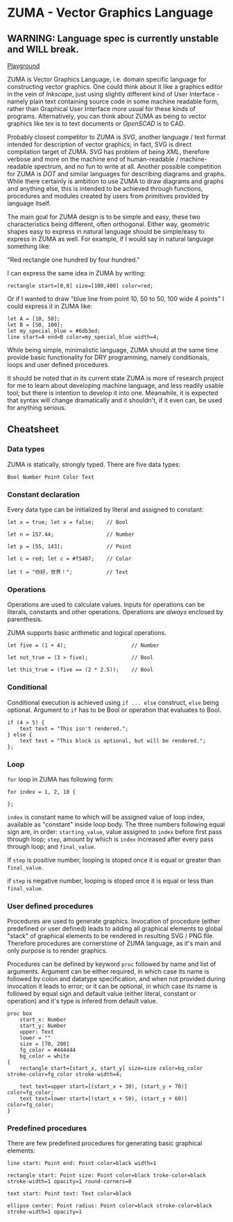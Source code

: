 ZUMA - Vector Graphics Language
===============================

## WARNING: Language spec is currently unstable and WILL break.

[Playground](https://zuma-playground.netlify.app/)

ZUMA is Vector Graphics Language, i.e. domain specific language for constructing vector graphics. One could think about it like a graphics editor in the vein of *Inkscape*, just using slightly different kind of User Interface - namely plain text containing source code in some machine readable form, rather than Graphical User Interface more usual for these kinds of programs. Alternatively, you can think about ZUMA as being to vector graphics like *tex* is to text documents or *OpenSCAD* is to CAD.

Probably closest competitor to ZUMA is *SVG*, another language / text format intended for description of vector graphics; in fact, SVG is direct compilation target of ZUMA. *SVG* has problem of being *XML*, therefore verbose and more on the machine end of human-readable / machine-readable spectrum, and no fun to write at all. Another possible competition for ZUMA is *DOT* and similar languages for describing diagrams and graphs. While there certainly is ambition to use ZUMA to draw diagrams and graphs and anything else, this is intended to be achieved through functions, procedures and modules created by users from primitives  provided by language itself.

The main goal for ZUMA design is to be simple and easy, these two characteristics being different, often orthogonal. Either way, geometric shapes easy to express in natural language should be  simple/easy to express in ZUMA as well. For example, if I would say in natural language something like:

"Red rectangle one hundred by four hundred."

I can express the same idea in ZUMA by writing:

    rectangle start=[0,0] size=[100,400] color=red;
    
Or if I wanted to draw "blue line from point 10, 50 to 50, 100 wide 4 points" I could express it in ZUMA like:

    let A = [10, 50];
    let B = [50, 100];
    let my_special_blue = #6db3ed;
    line start=A end=B color=my_special_blue width=4;

While being simple, minimalistic language, ZUMA should at the same time provide basic functionality for DRY programming, namely conditionals, loops and user defined procedures.

It should be noted that in its current state ZUMA is more of research project for me to learn about developing machine language, and less readily usable tool; but there is intention to develop it into one. Meanwhile, it is expected that syntax will change dramatically and it shouldn't, if it even can, be used for anything serious.

## Cheatsheet

### Data types
    
ZUMA is statically, strongly typed. There are five data types:

    Bool Number Point Color Text

### Constant declaration

Every data type can be initialized by literal and assigned to constant:

    let x = true; let x = false;    // Bool

    let n = 157.44;                 // Number

    let p = [55, 143];              // Point

    let c = red; let c = #f5407;    // Color

    let t = "你好，世界！";           // Text

### Operations

Operations are used to calculate values. Inputs for operations can be literals, constants and other operations. Operations are *always* enclosed by parenthesis.

ZUMA supports basic arithmetic and logical operations.

    let five = (1 + 4);                     // Number

    let not_true = (3 > five);              // Bool

    let this_true = (five == (2 * 2.5));    // Bool

### Conditional

Conditional execution is achieved using `if ... else` construct, `else` being optional. Argument to `if` has to be Bool or operation that evaluates to Bool.

    if (4 > 5) {
        text text = "This isn't rendered.";
    } else {
        text text = "This block is optional, but will be rendered.";
    };

### Loop

`for` loop in ZUMA has following form:

    for index = 1, 2, 10 {
        
    };

`index` is constant name to which will be assigned value of loop index, available as "constant" inside loop body. The three numbers following equal sign are, in order: `starting_value`, value assigned to `index` before first pass through loop; `step`, amount by which is `index` increased after every pass through loop; and `final_value`.

If `step` is positive number, looping is stoped once it is equal or greater than `final_value`.

if `step` is negative number, looping is stoped once it is equal or less than `final_value`.

### User defined procedures

Procedures are used to generate graphics. Invocation of procedure (either predefined or user defined) leads to adding all graphical elements to global "stack" of graphical elements to be rendered in resulting SVG / PNG file. Therefore procedures are cornerstone of ZUMA language, as it's main and only purpose is to render graphics.

Procedures can be defined by keyword `proc` followed by name and list of arguments. Argument can be either required, in which case its name is followed by colon and datatype specification, and when not provided during invocation it leads to error; or it can be optional, in which case its name is followed by equal sign and default value (either literal, constant or operation) and it's type is infered from default value.

    proc box
        start_x: Number
        start_y: Number
        upper: Text
        lower = ""
        size = [70, 200]
        fg_color = #444444
        bg_color = white
    {
        rectangle start=[start_x, start_y] size=size color=bg_color stroke-color=fg_color stroke-width=4;

        text text=upper start=[(start_x + 30), (start_y + 70)] color=fg_color;
        text text=lower start=[(start_x + 50), (start_y + 60)] color=fg_color;
    }

### Predefined procedures

There are few predefined procedures for generating basic graphical elements:

    line start: Point end: Point color=black width=1
    
    rectangle start: Point size: Point color=black troke-color=black stroke-width=1 opacity=1 round-corners=0

    text start: Point text: Text color=black

    ellipse center: Point radius: Point color=black stroke-color=black stroke-width=1 opacity=1
